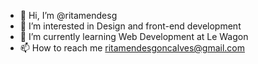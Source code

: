 - 👋 Hi, I’m @ritamendesg
- 👀 I’m interested in Design and front-end development
- 🌱 I’m currently learning Web Development at Le Wagon
- 📫 How to reach me ritamendesgoncalves@gmail.com

<!---
ritamendesg/ritamendesg is a ✨ special ✨ repository because its `README.md` (this file) appears on your GitHub profile.
You can click the Preview link to take a look at your changes.
--->
